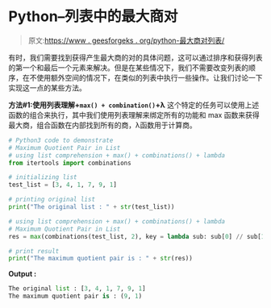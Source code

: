 # Python–列表中的最大商对

> 原文:[https://www . geesforgeks . org/python-最大商对列表/](https://www.geeksforgeeks.org/python-maximum-quotient-pair-in-list/)

有时，我们需要找到获得产生最大商的对的具体问题，这可以通过排序和获得列表的第一个和最后一个元素来解决。但是在某些情况下，我们不需要改变列表的顺序，在不使用额外空间的情况下，在类似的列表中执行一些操作。让我们讨论一下实现这一点的某些方法。

**方法#1:使用列表理解+`max() + combination()`+λ**
这个特定的任务可以使用上述函数的组合来执行，其中我们使用列表理解来绑定所有的功能和 max 函数来获得最大商，组合函数在内部找到所有的商，λ函数用于计算商。

```py
# Python3 code to demonstrate
# Maximum Quotient Pair in List
# using list comprehension + max() + combinations() + lambda
from itertools import combinations

# initializing list
test_list = [3, 4, 1, 7, 9, 1]

# printing original list
print("The original list : " + str(test_list))

# using list comprehension + max() + combinations() + lambda
# Maximum Quotient Pair in List
res = max(combinations(test_list, 2), key = lambda sub: sub[0] // sub[1])

# print result
print("The maximum quotient pair is : " + str(res))
```

**Output :**

```py
The original list : [3, 4, 1, 7, 9, 1]
The maximum quotient pair is : (9, 1)

```